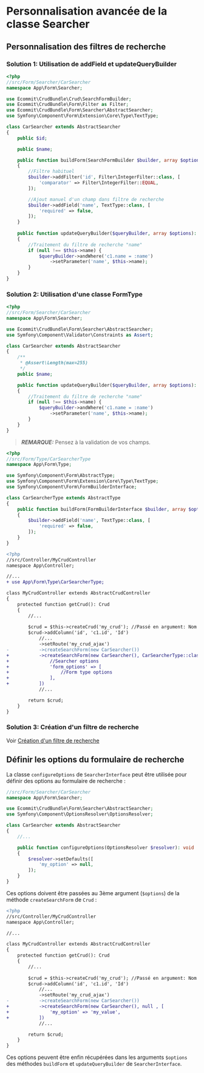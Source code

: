 # Personnalisation avancée de la classe Searcher

## Personnalisation des filtres de recherche

### Solution 1: Utilisation de addField et updateQueryBuilder

```php
<?php
//src/Form/Searcher/CarSearcher
namespace App\Form\Searcher;

use Ecommit\CrudBundle\Crud\SearchFormBuilder;
use Ecommit\CrudBundle\Form\Filter as Filter;
use Ecommit\CrudBundle\Form\Searcher\AbstractSearcher;
use Symfony\Component\Form\Extension\Core\Type\TextType;

class CarSearcher extends AbstractSearcher
{
    public $id;

    public $name;

    public function buildForm(SearchFormBuilder $builder, array $options): void
    {
        //Filtre habituel
        $builder->addFilter('id', Filter\IntegerFilter::class, [
            'comparator' => Filter\IntegerFilter::EQUAL,
        ]);

        //Ajout manuel d'un champ dans filtre de recherche
        $builder->addField('name', TextType::class, [
            'required' => false,
        ]);
    }
    
    public function updateQueryBuilder($queryBuilder, array $options): void
    {
        //Traitement du filtre de recherche "name"
        if (null !== $this->name) {
            $queryBuilder->andWhere('c1.name = :name')
                ->setParameter('name', $this->name);
        }
    }
}
```

### Solution 2: Utilisation d'une classe FormType

```php
<?php
//src/Form/Searcher/CarSearcher
namespace App\Form\Searcher;

use Ecommit\CrudBundle\Form\Searcher\AbstractSearcher;
use Symfony\Component\Validator\Constraints as Assert;

class CarSearcher extends AbstractSearcher
{
    /**
     * @Assert\Length(max=255)
     */
    public $name;

    public function updateQueryBuilder($queryBuilder, array $options): void
    {
        //Traitement du filtre de recherche "name"
        if (null !== $this->name) {
            $queryBuilder->andWhere('c1.name = :name')
                ->setParameter('name', $this->name);
        }
    }
}
```

> **_REMARQUE:_**  Pensez à la validation de vos champs.


```php
<?php
//src/Form/Type/CarSearcherType
namespace App\Form\Type;

use Symfony\Component\Form\AbstractType;
use Symfony\Component\Form\Extension\Core\Type\TextType;
use Symfony\Component\Form\FormBuilderInterface;

class CarSearcherType extends AbstractType
{
    public function buildForm(FormBuilderInterface $builder, array $options): void
    {
        $builder->addField('name', TextType::class, [
            'required' => false,
        ]);
    }
}
```

```diff
<?php
//src/Controller/MyCrudController
namespace App\Controller;

//...
+ use App\Form\Type\CarSearcherType;

class MyCrudController extends AbstractCrudController
{
    protected function getCrud(): Crud
    {
        //...
        
        $crud = $this->createCrud('my_crud'); //Passé en argument: Nom du CRUD
        $crud->addColumn('id', 'c1.id', 'Id')
            //...
            ->setRoute('my_crud_ajax')
-           ->createSearchForm(new CarSearcher())
+           ->createSearchForm(new CarSearcher(), CarSearcherType::class , [
+               //Searcher options
+               'form_options' => [
+                   //Form type options
+               ],
+           ])
            //...

        return $crud;
    }
}
```

### Solution 3: Création d'un filtre de recherche

Voir [Création d'un filtre de recherche](create_filter.md)


## Définir les options du formulaire de recherche

La classe `configureOptions` de `SearcherInterface` peut être utilisée pour définir des options au formulaire de recherche :

```php
//src/Form/Searcher/CarSearcher
namespace App\Form\Searcher;

use Ecommit\CrudBundle\Form\Searcher\AbstractSearcher;
use Symfony\Component\OptionsResolver\OptionsResolver;

class CarSearcher extends AbstractSearcher
{
    //...

    public function configureOptions(OptionsResolver $resolver): void
    {
        $resolver->setDefaults([
            'my_option' => null,
        ]);
    }
}
```

Ces options doivent être passées au 3ème argument (`$options`) de la méthode `createSearchForm` de `Crud` :

```diff
<?php
//src/Controller/MyCrudController
namespace App\Controller;

//...

class MyCrudController extends AbstractCrudController
{
    protected function getCrud(): Crud
    {
        //...
        
        $crud = $this->createCrud('my_crud'); //Passé en argument: Nom du CRUD
        $crud->addColumn('id', 'c1.id', 'Id')
            //...
            ->setRoute('my_crud_ajax')
-           ->createSearchForm(new CarSearcher())
+           ->createSearchForm(new CarSearcher(), null , [
+               'my_option' => 'my_value',
+           ])
            //...

        return $crud;
    }
}
```

Ces options peuvent être enfin récupérées dans les arguments `$options` des méthodes `buildForm` et `updateQueryBuilder` de `SearcherInterface`.

